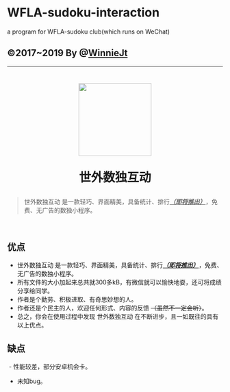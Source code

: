 # WFLA-sudoku-interaction
a program for WFLA-sudoku club(which runs on WeChat)
## ©2017~2019 By @[WinnieJt](https://github.com/WinnieJt)
****
<h1 align="center">
	<img width="170" src="https://public.noi.top/image/1558353745833.jpeg" />
  	<p>世外数独互动</p>
</h1>




> 世外数独互动 是一款轻巧、界面精美，具备统计、排行<u>***（即将推出）***</u>，免费、无广告的数独小程序。

<br>

## 优点

  - 世外数独互动 是一款轻巧、界面精美，具备统计、排行<u>***（即将推出）***</u>，免费、无广告的数独小程序。
  - 所有文件的大小加起来总共就300多kB，有微信就可以愉快地耍，还可将成绩分享给同学。
  - 作者是个勤劳、积极进取、有奇思妙想的人。
  - 作者还是个民主的人，欢迎任何形式、内容的反馈 ~~（虽然不一定会听）~~。
  - 总之，你会在使用过程中发现 世外数独互动 在不断进步，且一如既往的具有以上优点。

## 缺点

  - 性能较差，部分安卓机会卡。
  - 未知bug。

